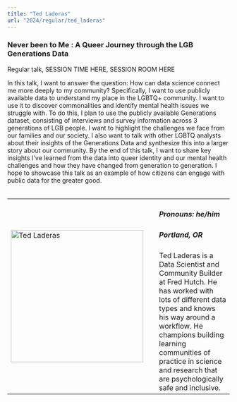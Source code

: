 ```yaml
---
title: "Ted Laderas"
url: "2024/regular/ted_laderas"
---
```


### Never been to Me : A Queer Journey through the LGB Generations Data
Regular talk, SESSION TIME HERE, SESSION ROOM HERE

In this talk, I want to answer the question: How can data science connect me more deeply to my community? Specifically, I want to use publicly available data to understand my place in the LGBTQ+ community. I want to use it to discover commonalities and identify mental health issues we struggle with. To do this, I plan to use the publicly available Generations dataset, consisting of interviews and survey information across 3 generations of LGB people. I want to highlight the challenges we face from our families and our society. I also want to talk with other LGBTQ analysts about their insights of the Generations Data and synthesize this into a larger story about our community. By the end of this talk, I want to share key insights I've learned from the data into queer identity and our mental health challenges and how they have changed from generation to generation. I hope to showcase this talk as an example of how citizens can engage with public data for the greater good.
<br><br>

<table>
  <tr><td><img width="300px" style="float: left; padding: 0px 20px 0px 0px;" 
           src="../../../../img/speakers/speakers_2024/ted_laderas.jpeg" alt="Ted Laderas"></td>
  <td>
      <h5>Pronouns: he/him</h5>
      <h5>Portland, OR</h5>
      Ted Laderas is a Data Scientist and Community Builder at Fred Hutch. He has worked with lots of different data types and knows his way around a workflow. He champions building learning communities of practice in science and research that are psychologically safe and inclusive.
      </td></tr>

</table>


